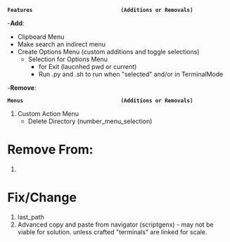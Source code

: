 
**`Features                            (Additions or Removals)`**

-**Add**:
  - Clipboard Menu
  - Make search an indirect menu
  - Create Options Menu (custom additions and toggle selections)
    - Selection for Options Menu
      - for Exit (laucnhed pwd or current)
      - Run .py and .sh to run when "selected" and/or in TerminalMode    

-**Remove**:

**`Menus                               (Additions or Removals)`**
1. Custom Action Menu
      - Delete Directory (number_menu_selection)

# Remove From:
1.

# Fix/Change
1. last_path
2. Advanced copy and paste from navigator (scriptgenx) - may not be viable for solution.  unless crafted "terminals" are linked for scale. 

